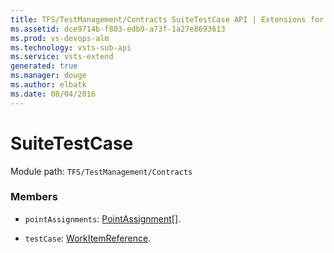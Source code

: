 ```yaml
---
title: TFS/TestManagement/Contracts SuiteTestCase API | Extensions for Visual Studio Team Services
ms.assetid: dce9714b-f803-edb9-a73f-1a27e8693613
ms.prod: vs-devops-alm
ms.technology: vsts-sub-api
ms.service: vsts-extend
generated: true
ms.manager: douge
ms.author: elbatk
ms.date: 08/04/2016
---
```


# SuiteTestCase

Module path: `TFS/TestManagement/Contracts`


### Members

* `pointAssignments`: [PointAssignment](../../../TFS/TestManagement/Contracts/PointAssignment.md)[]. 

* `testCase`: [WorkItemReference](../../../TFS/TestManagement/Contracts/WorkItemReference.md). 

